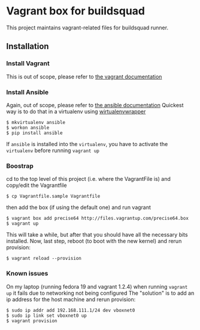 # Vagrant box for buildsquad

This project maintains vagrant-related files for buildsquad runner.

## Installation

### Install Vagrant
This is out of scope, please refer to [the vagrant documentation](http://docs.vagrantup.com/v2/installation/index.html)

### Install Ansible
Again, out of scope, please refer to [the ansible documentation](http://www.ansibleworks.com/docs/gettingstarted.html)
Quickest way is to do that in a virtualenv using [wirtualenvwrapper](http://virtualenvwrapper.readthedocs.org/en/latest/)

```
$ mkvirtualenv ansible
$ workon ansible
$ pip install ansible
```
If `ansible` is installed into the `virtualenv`, you have to activate the `virtualenv` before running `vagrant up`

### Boostrap
cd to the top level of this project (i.e. where the VagrantFile is) and copy/edit the Vagrantfile

```
$ cp Vagrantfile.sample Vagrantfile
```
then add the box (if using the default one) and run vagrant

```
$ vagrant box add precise64 http://files.vagrantup.com/precise64.box
$ vagrant up
```

This will take a while, but after that you should have all the necessary bits installed.
Now, last step, reboot (to boot with the new kernel) and rerun provision:

```
$ vagrant reload --provision
```

### Known issues

On my laptop (running fedora 19 and vagrant 1.2.4) when running `vagrant up` it fails due to networking not being configured
The "solution" is to add an ip address for the host machine and rerun provision:

```
$ sudo ip addr add 192.168.111.1/24 dev vboxnet0
$ sudo ip link set vboxnet0 up
$ vagrant provision
```

